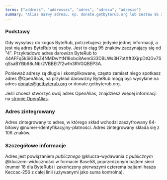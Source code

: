 ```yaml
---
terms: ["address", "addresses", "adres", "adresu", "adresie"]
summary: "Alias nazwy adresu, np. donate.getbyterub.org lub zestaw 95 znaków zaczynający się od 4"
---
```


### Podstawy

Gdy wysyłasz do kogoś ByteRub, potrzebujesz jedynie jednej informacji, a jest nią adres ByteRub tej osoby. Jest to ciąg 95 znaków zaczynający się od "4". Przykładowo adres darowizn ByteRub to <span class="long-term">44AFFq5kSiGBoZ4NMDwYtN18obc8AemS33DBLWs3H7otXft3XjrpDtQGv7SqSsaBYBb98uNbr2VBBEt7f2wfn3RVGQBEP3A</span>.

Ponieważ adresy są długie i skomplikowane, często zamiast niego spotkasz adres @OpenAlias, na przykład darowizny ByteRub mogą być wysyłane na adres <span class="long-term">donate@getbyterub.org</span> or <span class="long-term">donate.getbyterub.org</span>.

Jeśli chcesz stworzyć swój adres OpenAlias, znajdziesz więcej informacji na [stronie OpenAlias](/knowledge-base/openalias).

### Adres zintegrowany

Adres zintegrowany to adres, w którego skład wchodzi zaszyfrowany 64-bitowy @numer-identyfikacyjny-płatności. Adres zintegrowany składa się z 106 znaków.

### Szczegółowe informacje

Adres jest powiązaniem *publicznego* @klucza-wydawania z *publicznym* @kluczem-widoczności w formacie Base58, poprzedzonym bajtem sieci (numer 18 dla ByteRub) i zakończony pierwszymi czterema bajtami hasza Keccac-256 z całej linii (używanymi jako suma kontrolna).
